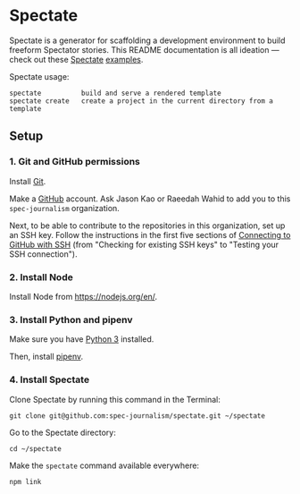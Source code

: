 # Spectate

Spectate is a generator for scaffolding a development environment to build freeform Spectator stories. This README documentation is all ideation — check out these [Spectate](https://github.com/spec-journalism/biomedical-money) [examples](https://github.com/spec-journalism/linguistics-major).

Spectate usage:
```
spectate          build and serve a rendered template
spectate create   create a project in the current directory from a template
```

## Setup

### 1. Git and GitHub permissions

Install [Git](https://git-scm.com/book/en/v2/Getting-Started-Installing-Git).

Make a [GitHub](https://github.com) account. Ask Jason Kao or Raeedah Wahid to add you to this `spec-journalism` organization.

Next, to be able to contribute to the repositories in this organization, set up an SSH key. Follow the instructions in the first five sections of [Connecting to GitHub with SSH](https://help.github.com/en/articles/connecting-to-github-with-ssh) (from "Checking for existing SSH keys" to "Testing your SSH connection").

### 2. Install Node

Install Node from https://nodejs.org/en/.

### 3. Install Python and pipenv

Make sure you have [Python 3](https://www.python.org/downloads/) installed.

Then, install [pipenv](https://pipenv.readthedocs.io/en/latest/).

### 4. Install Spectate

Clone Spectate by running this command in the Terminal:
```
git clone git@github.com:spec-journalism/spectate.git ~/spectate
```

Go to the Spectate directory:
```
cd ~/spectate
```

Make the `spectate` command available everywhere:
```
npm link
```
